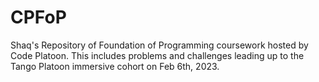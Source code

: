 # CPFoP
Shaq's Repository of Foundation of Programming coursework hosted by Code Platoon. This includes problems and challenges leading up to the Tango Platoon immersive cohort on Feb 6th, 2023.
